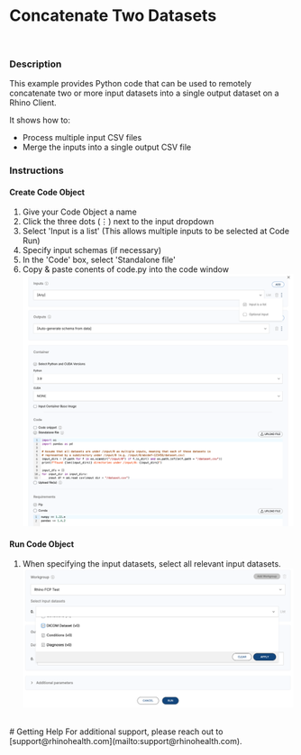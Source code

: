 # Concatenate Two Datasets
<br/>

### **Description**

This example provides Python code that can be used to remotely concatenate two or more input datasets into a single output dataset on a Rhino Client.

It shows how to:
* Process multiple input CSV files
* Merge the inputs into a single output CSV file

### **Instructions**
#### Create Code Object
1. Give your Code Object a name
2. Click the three dots (⋮) next to the input dropdown 
3. Select 'Input is a list' (This allows multiple inputs to be selected at Code Run)
3. Specify input schemas (if necessary)
4. In the 'Code' box, select 'Standalone file'
5. Copy & paste conents of code.py into the code window
![Create Code Object](./screenshot.png)

#### Run Code Object
1. When specifying the input datasets, select all relevant input datasets.
![Run Code Object](./screenshot2.png)


<br/>
# Getting Help
For additional support, please reach out to [support@rhinohealth.com](mailto:support@rhinohealth.com).